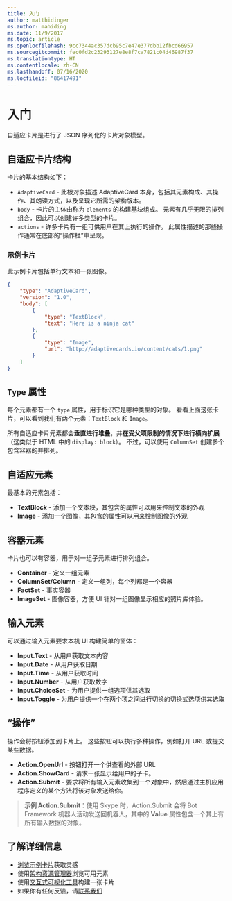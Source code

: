 ```yaml
---
title: 入门
author: matthidinger
ms.author: mahiding
ms.date: 11/9/2017
ms.topic: article
ms.openlocfilehash: 9cc7344ac357dcb95c7e47e377dbb12fbcd66957
ms.sourcegitcommit: fec0fd2c23293127e8e8f7ca7821c04d46987f37
ms.translationtype: HT
ms.contentlocale: zh-CN
ms.lasthandoff: 07/16/2020
ms.locfileid: "86417491"
---
```

# <a name="getting-started"></a>入门 

自适应卡片是进行了 JSON 序列化的卡片对象模型。

## <a name="adaptive-card-structure"></a>自适应卡片结构

卡片的基本结构如下：

* `AdaptiveCard` - 此根对象描述 AdaptiveCard 本身，包括其元素构成、其操作、其朗读方式，以及呈现它所需的架构版本。
* `body` - 卡片的主体由称为 `elements` 的构建基块组成。 元素有几乎无限的排列组合，因此可以创建许多类型的卡片。 
* `actions` - 许多卡片有一组可供用户在其上执行的操作。 此属性描述的那些操作通常在底部的“操作栏”中呈现。

### <a name="example-card"></a>示例卡片

此示例卡片包括单行文本和一张图像。

```json
{
    "type": "AdaptiveCard",
    "version": "1.0",
    "body": [
        {
            "type": "TextBlock",
            "text": "Here is a ninja cat"
        },
        {
            "type": "Image",
            "url": "http://adaptivecards.io/content/cats/1.png"
        }
    ]
}
```

## <a name="type-property"></a>`Type` 属性

每个元素都有一个 `type` 属性，用于标识它是哪种类型的对象。 看看上面这张卡片，可以看到我们有两个元素：`TextBlock` 和 `Image`。

所有自适应卡片元素都会**垂直进行堆叠**，并**在受父项限制的情况下进行横向扩展**（这类似于 HTML 中的 `display: block`）。 不过，可以使用 `ColumnSet` 创建多个包含容器的并排列。

## <a name="adaptive-elements"></a>自适应元素

最基本的元素包括：

* **TextBlock** - 添加一个文本块，其包含的属性可以用来控制文本的外观
* **Image** - 添加一个图像，其包含的属性可以用来控制图像的外观

## <a name="container-elements"></a>容器元素

卡片也可以有容器，用于对一组子元素进行排列组合。

* **Container** - 定义一组元素
* **ColumnSet/Column** - 定义一组列，每个列都是一个容器
* **FactSet** - 事实容器
* **ImageSet** - 图像容器，方便 UI 针对一组图像显示相应的照片库体验。

## <a name="input-elements"></a>输入元素

可以通过输入元素要求本机 UI 构建简单的窗体：

* **Input.Text** - 从用户获取文本内容
* **Input.Date** - 从用户获取日期
* **Input.Time** - 从用户获取时间
* **Input.Number** - 从用户获取数字
* **Input.ChoiceSet** - 为用户提供一组选项供其选取
* **Input.Toggle** - 为用户提供一个在两个项之间进行切换的切换式选项供其选取

## <a name="actions"></a>“操作”

操作会将按钮添加到卡片上。 这些按钮可以执行多种操作，例如打开 URL 或提交某些数据。

* **Action.OpenUrl** - 按钮打开一个供查看的外部 URL
* **Action.ShowCard** - 请求一张显示给用户的子卡。
* **Action.Submit** - 要求将所有输入元素收集到一个对象中，然后通过主机应用程序定义的某个方法将该对象发送给你。

> **示例 Action.Submit**：使用 Skype 时，Action.Submit 会将 Bot Framework 机器人活动发送回机器人，其中的 **Value** 属性包含一个其上有所有输入数据的对象。

## <a name="learn-more"></a>了解详细信息

* [浏览示例卡片](https://adaptivecards.io/samples/)获取灵感
* 使用[架构资源管理器](https://adaptivecards.io/explorer)浏览可用元素
* 使用[交互式可视化工具](https://adaptivecards.io/visualizer/)构建一张卡片
* 如果你有任何反馈，请[联系我们](https://adaptivecards.io/connect)
